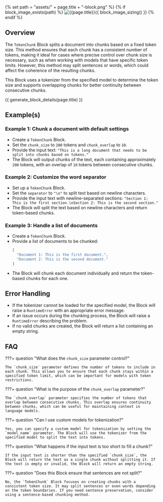 {% set path = "assets/" + page.title + "-block.png" %}
{% if block_image_exists(path) %}
![{{page.title}}]({{path}}){{ block_image_sizing() }}
{% endif %}

## Overview
The `TokenChunk` Block splits a document into chunks based on a fixed token size. This method ensures that each chunk has a consistent number of tokens, making it ideal for cases where precise control over chunk size is necessary, such as when working with models that have specific token limits. However, this method may split sentences or words, which could affect the coherence of the resulting chunks.

This Block uses a tokenizer from the specified model to determine the token size and supports overlapping chunks for better continuity between consecutive chunks.

{{ generate_block_details(page.title) }}

## Example(s)

### Example 1: Chunk a document with default settings
- Create a `TokenChunk` Block.
- Set the `chunk_size` to `200` tokens and `chunk_overlap` to `10`.
- Provide the input text: `"This is a long document that needs to be split into chunks based on tokens."`
- The Block will output chunks of the text, each containing approximately `200` tokens, with an overlap of `10` tokens between consecutive chunks.

### Example 2: Customize the word separator
- Set up a `TokenChunk` Block.
- Set the `separator` to `"\n"` to split text based on newline characters.
- Provide the input text with newline-separated sections: `"Section 1: This is the first section.\nSection 2: This is the second section."`
- The Block will split the text based on newline characters and return token-based chunks.

### Example 3: Handle a list of documents
- Create a `TokenChunk` Block.
- Provide a list of documents to be chunked:
  ```json
  [
    "Document 1: This is the first document.",
    "Document 2: This is the second document."
  ]
  ```
- The Block will chunk each document individually and return the token-based chunks for each one.

## Error Handling
- If the tokenizer cannot be loaded for the specified model, the Block will raise a `RuntimeError` with an appropriate error message.
- If an issue occurs during the chunking process, the Block will raise a `RuntimeError` describing the problem.
- If no valid chunks are created, the Block will return a list containing an empty string.

## FAQ

???+ question "What does the `chunk_size` parameter control?"
    
    The `chunk_size` parameter defines the number of tokens to include in each chunk. This allows you to ensure that each chunk stays within a specified token limit, which can be important for models with token restrictions.

???+ question "What is the purpose of the `chunk_overlap` parameter?"
    
    The `chunk_overlap` parameter specifies the number of tokens that overlap between consecutive chunks. This overlap ensures continuity between chunks, which can be useful for maintaining context in language models.

???+ question "Can I use custom models for tokenization?"
    
    Yes, you can specify a custom model for tokenization by setting the `model_name` parameter. The Block will use the tokenizer from the specified model to split the text into tokens.

???+ question "What happens if the input text is too short to fill a chunk?"
    
    If the input text is shorter than the specified `chunk_size`, the Block will return the text as a single chunk without splitting it. If the text is empty or invalid, the Block will return an empty string.

???+ question "Does this Block ensure that sentences are not split?"
    
    No, the `TokenChunk` Block focuses on creating chunks with a consistent token size. It may split sentences or even words depending on the token boundaries. If you need sentence preservation, consider using a sentence-based chunking method.